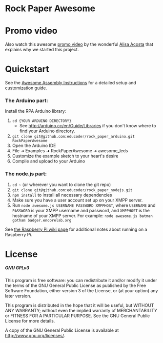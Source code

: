 Rock Paper Awesome
==================

# Promo video
Also watch this awesome [promo video](http://vimeo.com/51831359) by the wonderful [Alisa Acosta](http://encorelab.org/people/alisa-acosta/)
that explains why we started this project.

# Quickstart

See the [Awesome Assembly Instructions](https://github.com/educoder/rock_paper_awesome/blob/master/docs/Awesome%20Assembly%20Instructions.pdf?raw=true) for a detailed setup and customization guide.

### The Arduino part:

Install the RPA Arduino library:

1. `cd {YOUR ARDUINO DIRECTORY}`
    * See http://arduino.cc/en/Guide/Libraries if you don't know where to find your Arduino directory.
2. `git clone git@github.com:educoder/rock_paper_arduino.git RockPaperAwesome`
3. Open the Arduino IDE
4. File ➜ Examples ➜ RockPaperAwesome ➜ awesome_leds
5. Customize the example sketch to your heart's desire
6. Compile and upload to your Arduino

### The node.js part:

1. `cd ~` (or wherever you want to clone the git repo)
2. `git clone git@github.com:educoder/rock_paper_nodejs.git`
3. `npm install` to install all necessary dependencies
4. Make sure you have a user account set up on your XMPP server.
5. Run `node awesome.js USERNAME PASSWORD XMPPHOST`,
   where `USERNAME` and `PASSWORD` is your XMPP username and password, and `XMPPHOST` is the hostname of your XMPP server.
   For example: `node awesome.js batman gotham badger.encorelab.org`

See [the Raspberry Pi wiki page](https://github.com/educoder/rock_paper_awesome/wiki/Running-on-a-Raspberry-Pi) for additional notes about running on a Raspberry Pi.

# License

##### GNU GPLv3

This program is free software: you can redistribute it and/or modify
it under the terms of the GNU General Public License as published by
the Free Software Foundation, either version 3 of the License, or
(at your option) any later version.

This program is distributed in the hope that it will be useful,
but WITHOUT ANY WARRANTY; without even the implied warranty of
MERCHANTABILITY or FITNESS FOR A PARTICULAR PURPOSE.  See the
GNU General Public License for more details.

A copy of the GNU General Public License is available at 
<http://www.gnu.org/licenses/>.
